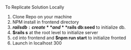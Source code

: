To Replicate Solution Locally

1. Clone Repo on your machine
2. NPM install in frontend directory
3. **$rails db:create** and **$rails db:seed** to initialize db. 
4. **$rails s** at the root level to initialize server
5. cd into frontend and **$npm run start** to initialize fronted
6. Launch in localhost 300
